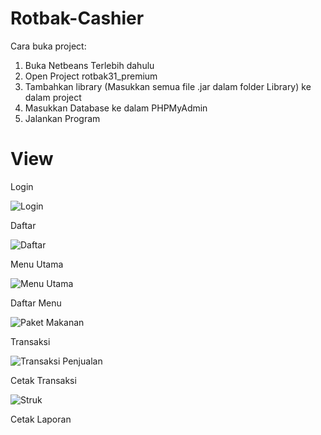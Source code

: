 # Rotbak-Cashier
Cara buka project:
1. Buka Netbeans Terlebih dahulu
2. Open Project rotbak31_premium
3. Tambahkan library (Masukkan semua file .jar dalam folder Library) ke dalam project
3. Masukkan Database ke dalam PHPMyAdmin
4. Jalankan Program

# View
Login 

![Login](https://github.com/user-attachments/assets/16ed8626-9c52-41bb-b10e-6eb3a4cde2d6)

Daftar

![Daftar](https://github.com/user-attachments/assets/319906cf-25f6-441f-bd01-ae7fe7d21286)

Menu Utama

![Menu Utama](https://github.com/user-attachments/assets/8168ae01-d5c0-4a72-bc31-1adacdb602dd)

Daftar Menu

![Paket Makanan](https://github.com/user-attachments/assets/86fec9dc-bf99-45ee-9657-74ffac2ad536)

Transaksi

![Transaksi Penjualan](https://github.com/user-attachments/assets/fe9de8c6-77b4-478a-97fb-86924a2c2af0)

Cetak Transaksi

![Struk](https://github.com/user-attachments/assets/d5ff966d-f24b-4d15-89b9-9d375679a6d0)

Cetak Laporan


